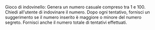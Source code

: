 
Gioco di indovinello:
Genera un numero casuale compreso tra 1 e 100. 
Chiedi all'utente di indovinare il numero. Dopo ogni tentativo, fornisci un suggerimento se il numero inserito è maggiore o minore del numero segreto. Fornisci anche il numero totale di tentativi effettuati.